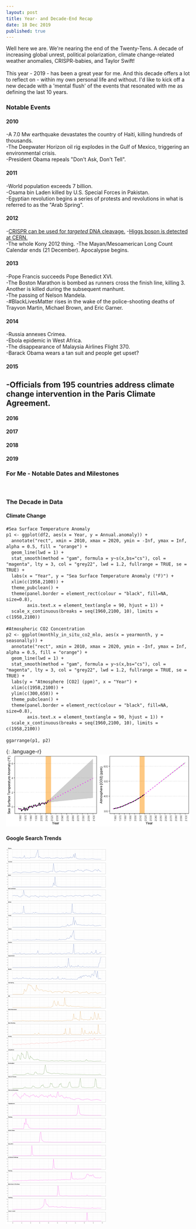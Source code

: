 ```yaml
---
layout: post
title: Year- and Decade-End Recap
date: 18 Dec 2019
published: true
---
```

Well here we are. We're nearing the end of the Twenty-Tens. A decade of increasing global unrest, political polarization, climate change-related weather anomalies, CRISPR-babies, and Taylor Swift!
<br><br>
This year - 2019 - has been a great year for me. And this decade offers a lot to reflect on - within my own personal life and without. I'd like to kick off a new decade with a 'mental flush' of the events that resonated with me as defining the last 10 years. 
<br>
### Notable Events
#### 2010 <br>
-A 7.0 Mw earthquake devastates the country of Haiti, killing hundreds of thousands.<br>
-The Deepwater Horizon oil rig explodes in the Gulf of Mexico, triggering an environmental crisis.<br> 
-President Obama repeals "Don't Ask, Don't Tell".<br>
#### 2011<br>
-World population exceeds 7 billion.<br>
-Osama bin Laden killed by U.S. Special Forces in Pakistan. <br>
-Egyptian revolution begins a series of protests and revolutions in what is referred to as the "Arab Spring".<br>
#### 2012<br>
-[CRISPR can be used for *targeted* DNA cleavage.](https://github.com/andrewrlynch/andrewrlynch.github.io/blob/master/Jinek-et-al.-2012.pdf)
-[Higgs boson is detected at CERN.](https://www.nytimes.com/2012/07/05/science/cern-physicists-may-have-discovered-higgs-boson-particle.html)<br>
-The whole Kony 2012 thing.
-The Mayan/Mesoamerican Long Count Calendar ends (21 December). Apocalypse begins. <br>
#### 2013 <br>
-Pope Francis succeeds Pope Benedict XVI. <br>
-The Boston Marathon is bombed as runners cross the finish line, killing 3. Another is killed during the subsequent manhunt. <br>
-The passing of Nelson Mandela. <br>
-#BlackLivesMatter rises in the wake of the police-shooting deaths of Trayvon Martin, Michael Brown, and Eric Garner. <br> 
#### 2014 <br>
-Russia annexes Crimea. <br>
-Ebola epidemic in West Africa. <br>
-The disappearance of Malaysia Airlines Flight 370. <br>
-Barack Obama wears a tan suit and people get upset? <br>
#### 2015 <br>
-Officials from 195 countries address climate change intervention in the Paris Climate Agreement. <br>
- 
#### 2016
#### 2017
#### 2018
#### 2019


### For Me - Notable Dates and Milestones
<br>

### The Decade in Data
#### Climate Change
~~~
#Sea Surface Temperature Anomaly
p1 <- ggplot(df2, aes(x = Year, y = Annual.anomaly)) + 
  annotate("rect", xmin = 2010, xmax = 2020, ymin = -Inf, ymax = Inf, alpha = 0.5, fill = "orange") +
  geom_line(lwd = 1) + 
  stat_smooth(method = "gam", formula = y~s(x,bs="cs"), col = "magenta", lty = 3, col = "grey22", lwd = 1.2, fullrange = TRUE, se = TRUE) + 
  labs(x = "Year", y = "Sea Surface Temperature Anomaly (°F)") + 
  xlim(c(1958,2100)) + 
  theme_pubclean() + 
  theme(panel.border = element_rect(colour = "black", fill=NA, size=0.8),
        axis.text.x = element_text(angle = 90, hjust = 1)) + 
  scale_x_continuous(breaks = seq(1960,2100, 10), limits = c(1958,2100))
  
#Atmospheric CO2 Concentration
p2 <- ggplot(monthly_in_situ_co2_mlo, aes(x = yearmonth, y = seasonally)) + 
  annotate("rect", xmin = 2010, xmax = 2020, ymin = -Inf, ymax = Inf, alpha = 0.5, fill = "orange") + 
  geom_line(lwd = 1) + 
  stat_smooth(method = "gam", formula = y~s(x,bs="cs"), col = "magenta", lty = 3, col = "grey22", lwd = 1.2, fullrange = TRUE, se = TRUE) +
  labs(y = "Atmosphere [CO2] (ppm)", x = "Year") + 
  xlim(c(1958,2100)) + 
  ylim(c(300,650)) +
  theme_pubclean() + 
  theme(panel.border = element_rect(colour = "black", fill=NA, size=0.8),
        axis.text.x = element_text(angle = 90, hjust = 1)) + 
  scale_x_continuous(breaks = seq(1960,2100, 10), limits = c(1958,2100))

ggarrange(p1, p2)
~~~
{: .language-r}
<br>
![](/images/Climate.png)
<br>
#### Google Search Trends
![](/images/Trends.png)
